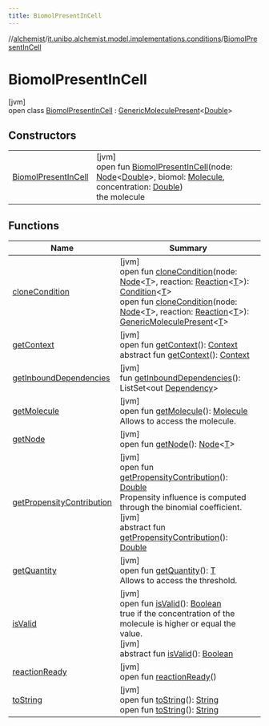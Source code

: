 ```yaml
---
title: BiomolPresentInCell
---
```

//[alchemist](../../../index.html)/[it.unibo.alchemist.model.implementations.conditions](../index.html)/[BiomolPresentInCell](index.html)



# BiomolPresentInCell



[jvm]\
open class [BiomolPresentInCell](index.html) : [GenericMoleculePresent](../-generic-molecule-present/index.html)<[Double](https://docs.oracle.com/javase/8/docs/api/java/lang/Double.html)>



## Constructors


| | |
|---|---|
| [BiomolPresentInCell](-biomol-present-in-cell.html) | [jvm]<br>open fun [BiomolPresentInCell](-biomol-present-in-cell.html)(node: [Node](../../it.unibo.alchemist.model.interfaces/-node/index.html)<[Double](https://docs.oracle.com/javase/8/docs/api/java/lang/Double.html)>, biomol: [Molecule](../../it.unibo.alchemist.model.interfaces/-molecule/index.html), concentration: [Double](https://docs.oracle.com/javase/8/docs/api/java/lang/Double.html))<br>the molecule |


## Functions


| Name | Summary |
|---|---|
| [cloneCondition](../-abstract-condition/clone-condition.html) | [jvm]<br>open fun [cloneCondition](../-abstract-condition/clone-condition.html)(node: [Node](../../it.unibo.alchemist.model.interfaces/-node/index.html)<[T](../-generic-molecule-present/index.html)>, reaction: [Reaction](../../it.unibo.alchemist.model.interfaces/-reaction/index.html)<[T](../-generic-molecule-present/index.html)>): [Condition](../../it.unibo.alchemist.model.interfaces/-condition/index.html)<[T](../-generic-molecule-present/index.html)><br>open fun [cloneCondition](../-generic-molecule-present/clone-condition.html)(node: [Node](../../it.unibo.alchemist.model.interfaces/-node/index.html)<[T](../-generic-molecule-present/index.html)>, reaction: [Reaction](../../it.unibo.alchemist.model.interfaces/-reaction/index.html)<[T](../-generic-molecule-present/index.html)>): [GenericMoleculePresent](../-generic-molecule-present/index.html)<[T](../-generic-molecule-present/index.html)> |
| [getContext](../-generic-molecule-present/get-context.html) | [jvm]<br>open fun [getContext](../-generic-molecule-present/get-context.html)(): [Context](../../it.unibo.alchemist.model.interfaces/-context/index.html)<br>abstract fun [getContext](../../it.unibo.alchemist.model.interfaces/-condition/get-context.html)(): [Context](../../it.unibo.alchemist.model.interfaces/-context/index.html) |
| [getInboundDependencies](../-abstract-condition/get-inbound-dependencies.html) | [jvm]<br>fun [getInboundDependencies](../-abstract-condition/get-inbound-dependencies.html)(): ListSet<out [Dependency](../../it.unibo.alchemist.model.interfaces/-dependency/index.html)> |
| [getMolecule](../-biomol-present-in-env/index.html#-310434243%2FFunctions%2F-134779887) | [jvm]<br>open fun [getMolecule](../-biomol-present-in-env/index.html#-310434243%2FFunctions%2F-134779887)(): [Molecule](../../it.unibo.alchemist.model.interfaces/-molecule/index.html)<br>Allows to access the molecule. |
| [getNode](../-lsa-standard-condition/index.html#-1460695024%2FFunctions%2F-134779887) | [jvm]<br>open fun [getNode](../-lsa-standard-condition/index.html#-1460695024%2FFunctions%2F-134779887)(): [Node](../../it.unibo.alchemist.model.interfaces/-node/index.html)<[T](../-generic-molecule-present/index.html)> |
| [getPropensityContribution](../-generic-molecule-present/get-propensity-contribution.html) | [jvm]<br>open fun [getPropensityContribution](../-generic-molecule-present/get-propensity-contribution.html)(): [Double](https://kotlinlang.org/api/latest/jvm/stdlib/kotlin/-double/index.html)<br>Propensity influence is computed through the binomial coefficient.<br>[jvm]<br>abstract fun [getPropensityContribution](../../it.unibo.alchemist.model.interfaces/-condition/get-propensity-contribution.html)(): [Double](https://kotlinlang.org/api/latest/jvm/stdlib/kotlin/-double/index.html) |
| [getQuantity](../-generic-molecule-present/get-quantity.html) | [jvm]<br>open fun [getQuantity](../-generic-molecule-present/get-quantity.html)(): [T](../-generic-molecule-present/index.html)<br>Allows to access the threshold. |
| [isValid](../-generic-molecule-present/is-valid.html) | [jvm]<br>open fun [isValid](../-generic-molecule-present/is-valid.html)(): [Boolean](https://kotlinlang.org/api/latest/jvm/stdlib/kotlin/-boolean/index.html)<br>true if the concentration of the molecule is higher or equal the value.<br>[jvm]<br>abstract fun [isValid](../../it.unibo.alchemist.model.interfaces/-condition/is-valid.html)(): [Boolean](https://kotlinlang.org/api/latest/jvm/stdlib/kotlin/-boolean/index.html) |
| [reactionReady](../../it.unibo.alchemist.model.interfaces/-condition/reaction-ready.html) | [jvm]<br>open fun [reactionReady](../../it.unibo.alchemist.model.interfaces/-condition/reaction-ready.html)() |
| [toString](../-abstract-condition/to-string.html) | [jvm]<br>open fun [toString](../-abstract-condition/to-string.html)(): [String](https://docs.oracle.com/javase/8/docs/api/java/lang/String.html)<br>open fun [toString](../-generic-molecule-present/to-string.html)(): [String](https://docs.oracle.com/javase/8/docs/api/java/lang/String.html) |

